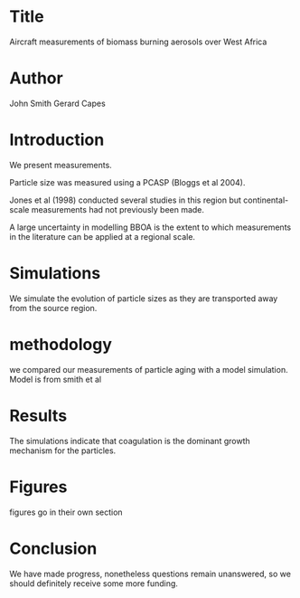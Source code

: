 # Title
Aircraft measurements of biomass burning aerosols over West Africa

# Author
John Smith
Gerard Capes

# Introduction
We present measurements.

Particle size was measured using a PCASP (Bloggs et al 2004).

Jones et al (1998) conducted several studies in this region but continental-scale measurements had not previously been made.

A large uncertainty in modelling BBOA is the extent to which measurements in the literature can be applied at a regional scale.

# Simulations
We simulate the evolution of particle sizes as they are transported away from the source region.

# methodology
we compared our measurements of particle aging with a model simulation. Model is from smith et al

# Results
The simulations indicate that coagulation is the dominant growth mechanism for the particles.

# Figures
figures go in their own section

# Conclusion
We have made progress, nonetheless questions remain unanswered, so we should definitely receive some more funding.